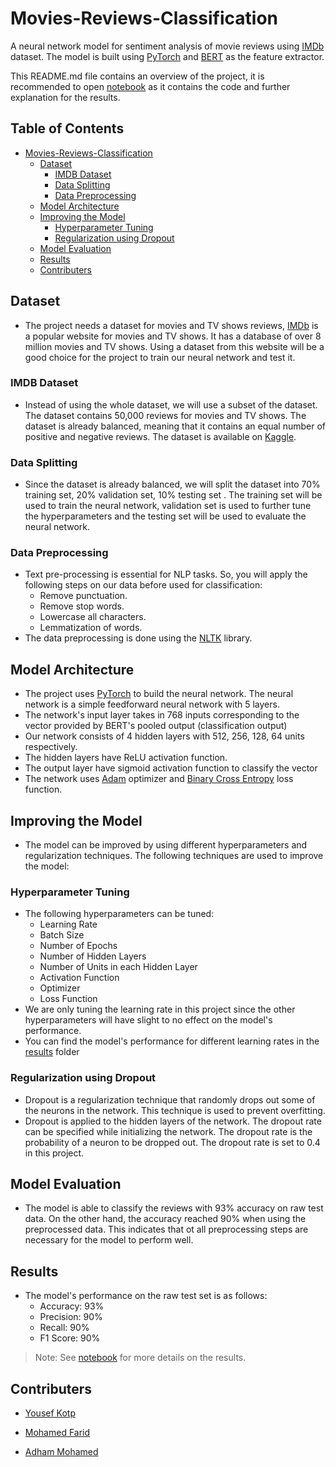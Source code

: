 # Movies-Reviews-Classification
A neural network model for sentiment analysis of movie reviews using [IMDb](https://www.imdb.com/) dataset. The model is built using [PyTorch](https://pytorch.org/) and [BERT](https://arxiv.org/abs/1810.04805) as the feature extractor.

This README.md file contains an overview of the project, it is recommended to open [notebook]() as it contains the code and further explanation for the results.

## Table of Contents
- [Movies-Reviews-Classification](#movies-reviews-classification)
  * [Dataset](#dataset)
    + [IMDB Dataset](#imdb-dataset)
    + [Data Splitting](#data-splitting)
    + [Data Preprocessing](#data-preprocessing)
  * [Model Architecture](#model-architecture)
  * [Improving the Model](#improving-the-model)
    + [Hyperparameter Tuning](#hyperparameter-tuning)
    + [Regularization using Dropout](#regularization-using-dropout)
  * [Model Evaluation](#model-evaluation)
  * [Results](#results)
  * [Contributers](#contributers)

## Dataset
- The project needs a dataset for movies and TV shows reviews, [IMDb](https://www.imdb.com/) is a popular website for movies and TV shows. It has a database of over 8 million movies and TV shows. Using a dataset from this website will be a good choice for the project to train our neural network and test it.

### IMDB Dataset
- Instead of using the whole dataset, we will use a subset of the dataset. The dataset contains 50,000 reviews for movies and TV shows. The dataset is already balanced, meaning that it contains an equal number of positive and negative reviews. The dataset is available on [Kaggle](https://www.kaggle.com/lakshmi25npathi/imdb-dataset-of-50k-movie-reviews).

### Data Splitting
- Since the dataset is already balanced, we will split the dataset into 70% training set, 20% validation set, 10% testing set . The training set will be used to train the neural network, validation set is used to further tune the hyperparameters and the testing set will be used to evaluate the neural network.

### Data Preprocessing
- Text pre-processing is essential for NLP tasks. So, you will apply the following steps on
our data before used for classification:
    * Remove punctuation.
    * Remove stop words.
    * Lowercase all characters.
    * Lemmatization of words.
- The data preprocessing is done using the [NLTK](https://www.nltk.org/) library.

## Model Architecture
- The project uses [PyTorch](https://pytorch.org/) to build the neural network. The neural network is a simple feedforward neural network with 5 layers.
- The network's input layer takes in 768 inputs corresponding to the vector provided by BERT's pooled output (classification output)
- Our network consists of 4 hidden layers with 512, 256, 128, 64 units respectively.
- The hidden layers have ReLU activation function.
- The output layer have sigmoid activation function to classify the vector
- The network uses [Adam](https://pytorch.org/docs/stable/optim.html#torch.optim.Adam) optimizer and [Binary Cross Entropy](https://pytorch.org/docs/stable/nn.html#torch.nn.BCELoss) loss function.

## Improving the Model
- The model can be improved by using different hyperparameters and regularization techniques. The following techniques are used to improve the model:
### Hyperparameter Tuning
- The following hyperparameters can be tuned:
    * Learning Rate
    * Batch Size
    * Number of Epochs
    * Number of Hidden Layers
    * Number of Units in each Hidden Layer
    * Activation Function
    * Optimizer
    * Loss Function
- We are only tuning the learning rate in this project since the other hyperparameters will have slight to no effect on the model's performance.
- You can find the model's performance for different learning rates in the [results]() folder 
### Regularization using Dropout
- Dropout is a regularization technique that randomly drops out some of the neurons in the network. This technique is used to prevent overfitting.
- Dropout is applied to the hidden layers of the network. The dropout rate can be specified while initializing the network. The dropout rate is the probability of a neuron to be dropped out. The dropout rate is set to 0.4 in this project.

## Model Evaluation
- The model is able to classify the reviews with 93% accuracy on raw test data. On the other hand, the accuracy reached 90% when using the preprocessed data. This indicates that ot all preprocessing steps are necessary for the model to perform well.

## Results
- The model's performance on the raw test set is as follows:
    * Accuracy: 93%
    * Precision: 90%
    * Recall: 90%
    * F1 Score: 90%
> Note: See [notebook]() for more details on the results.

## Contributers

- [Yousef Kotp](https://github.com/yousefkotp)

- [Mohamed Farid](https://github.com/MohamedFarid612)

- [Adham Mohamed](https://github.com/adhammohamed1)


